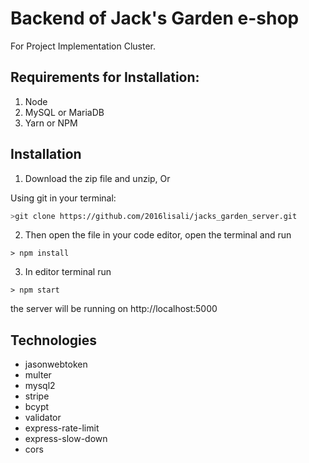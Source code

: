 # Backend of Jack's Garden e-shop


For Project Implementation Cluster.

## Requirements for Installation:

1. Node
2. MySQL or MariaDB
3. Yarn or NPM

## Installation

1. Download the zip file and unzip, Or

Using git
in your terminal: 
```sh
>git clone https://github.com/2016lisali/jacks_garden_server.git
```

2. Then open the file in your code editor, open the terminal and run 
```
> npm install
```
3. In editor terminal run
```
> npm start
```
the server will be running on http://localhost:5000

## Technologies 

* jasonwebtoken
* multer
* mysql2
* stripe
* bcypt
* validator
* express-rate-limit
* express-slow-down
* cors